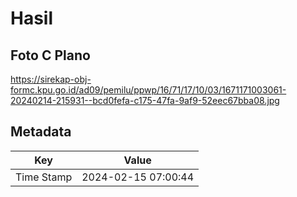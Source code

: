 # Hasil

## Foto C Plano

https://sirekap-obj-formc.kpu.go.id/ad09/pemilu/ppwp/16/71/17/10/03/1671171003061-20240214-215931--bcd0fefa-c175-47fa-9af9-52eec67bba08.jpg


## Metadata

| Key        | Value               |
| ---------- | ------------------- |
| Time Stamp | 2024-02-15 07:00:44 |



